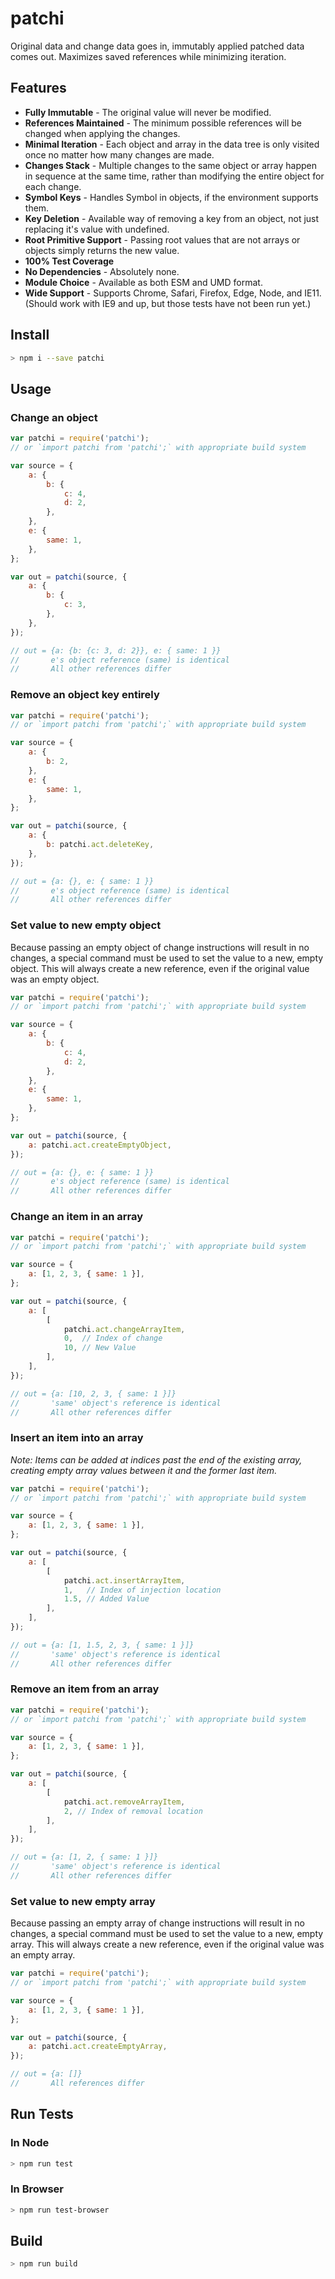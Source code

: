 # patchi

Original data and change data goes in, immutably applied patched data comes out. Maximizes saved references while minimizing iteration.


## Features

* **Fully Immutable** - The original value will never be modified.
* **References Maintained** - The minimum possible references will be changed when applying the changes.
* **Minimal Iteration** - Each object and array in the data tree is only visited once no matter how many changes are made.
* **Changes Stack** - Multiple changes to the same object or array happen in sequence at the same time, rather than modifying the entire object for each change.
* **Symbol Keys** - Handles Symbol in objects, if the environment supports them.
* **Key Deletion** - Available way of removing a key from an object, not just replacing it's value with undefined.
* **Root Primitive Support** - Passing root values that are not arrays or objects simply returns the new value.
* **100% Test Coverage**
* **No Dependencies** - Absolutely none.
* **Module Choice** - Available as both ESM and UMD format.
* **Wide Support** - Supports Chrome, Safari, Firefox, Edge, Node, and IE11. (Should work with IE9 and up, but those tests have not been run yet.)


## Install

```bash
> npm i --save patchi
```



## Usage

### Change an object
```javascript
var patchi = require('patchi');
// or `import patchi from 'patchi';` with appropriate build system

var source = {
    a: {
        b: {
            c: 4,
            d: 2,
        },
    },
    e: {
        same: 1,
    },
};

var out = patchi(source, {
    a: {
        b: {
            c: 3,
        },
    },
});

// out = {a: {b: {c: 3, d: 2}}, e: { same: 1 }}
//       e's object reference (same) is identical
//       All other references differ
```



### Remove an object key entirely
```javascript
var patchi = require('patchi');
// or `import patchi from 'patchi';` with appropriate build system

var source = {
    a: {
        b: 2,
    },
    e: {
        same: 1,
    },
};

var out = patchi(source, {
    a: {
        b: patchi.act.deleteKey,
    },
});

// out = {a: {}, e: { same: 1 }}
//       e's object reference (same) is identical
//       All other references differ
```



### Set value to new empty object

Because passing an empty object of change instructions will result in no changes, a special command must be used to set the value to a new, empty object. This will always create a new reference, even if the original value was an empty object.

```javascript
var patchi = require('patchi');
// or `import patchi from 'patchi';` with appropriate build system

var source = {
    a: {
        b: {
            c: 4,
            d: 2,
        },
    },
    e: {
        same: 1,
    },
};

var out = patchi(source, {
    a: patchi.act.createEmptyObject,
});

// out = {a: {}, e: { same: 1 }}
//       e's object reference (same) is identical
//       All other references differ
```



### Change an item in an array
```javascript
var patchi = require('patchi');
// or `import patchi from 'patchi';` with appropriate build system

var source = {
    a: [1, 2, 3, { same: 1 }],
};

var out = patchi(source, {
    a: [
        [
            patchi.act.changeArrayItem,
            0,  // Index of change
            10, // New Value
        ],
    ],
});

// out = {a: [10, 2, 3, { same: 1 }]}
//       'same' object's reference is identical
//       All other references differ
```



### Insert an item into an array

_Note: Items can be added at indices past the end of the existing array, creating empty array values between it and the former last item._

```javascript
var patchi = require('patchi');
// or `import patchi from 'patchi';` with appropriate build system

var source = {
    a: [1, 2, 3, { same: 1 }],
};

var out = patchi(source, {
    a: [
        [
            patchi.act.insertArrayItem,
            1,   // Index of injection location
            1.5, // Added Value
        ],
    ],
});

// out = {a: [1, 1.5, 2, 3, { same: 1 }]}
//       'same' object's reference is identical
//       All other references differ
```



### Remove an item from an array
```javascript
var patchi = require('patchi');
// or `import patchi from 'patchi';` with appropriate build system

var source = {
    a: [1, 2, 3, { same: 1 }],
};

var out = patchi(source, {
    a: [
        [
            patchi.act.removeArrayItem,
            2, // Index of removal location
        ],
    ],
});

// out = {a: [1, 2, { same: 1 }]}
//       'same' object's reference is identical
//       All other references differ
```



### Set value to new empty array

Because passing an empty array of change instructions will result in no changes, a special command must be used to set the value to a new, empty array. This will always create a new reference, even if the original value was an empty array.

```javascript
var patchi = require('patchi');
// or `import patchi from 'patchi';` with appropriate build system

var source = {
    a: [1, 2, 3, { same: 1 }],
};

var out = patchi(source, {
    a: patchi.act.createEmptyArray,
});

// out = {a: []}
//       All references differ
```




## Run Tests

### In Node

```bash
> npm run test
```

### In Browser

```bash
> npm run test-browser
```



## Build
```bash
> npm run build
```
